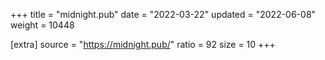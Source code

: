 +++
title = "midnight.pub"
date = "2022-03-22"
updated = "2022-06-08"
weight = 10448

[extra]
source = "https://midnight.pub/"
ratio = 92
size = 10
+++
